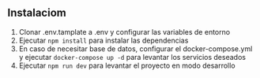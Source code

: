 

## Instalaciom

1. Clonar .env.tamplate a .env y configurar las variables de entorno
2. Ejecutar `npm install` para instalar las dependencias
3. En caso de necesitar base de datos, configurar el docker-compose.yml y ejecutar `docker-compose up -d` para levantar los servicios deseados
4. Ejecutar `npm run dev` para levantar el proyecto en modo desarrollo 